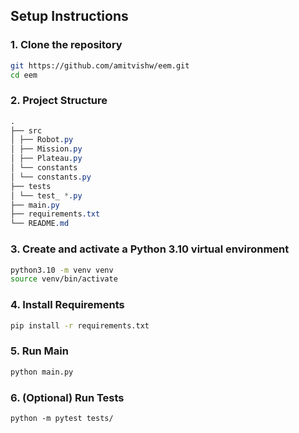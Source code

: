 ## Setup Instructions

### 1. Clone the repository

```bash
git https://github.com/amitvishw/eem.git
cd eem
```

### 2. Project Structure

```css
.
├── src
│ ├── Robot.py
│ ├── Mission.py
│ ├── Plateau.py
│ └── constants
│ └── constants.py
├── tests
│ └── test_ *.py
├── main.py
├── requirements.txt
└── README.md

```

### 3. Create and activate a Python 3.10 virtual environment

```bash
python3.10 -m venv venv
source venv/bin/activate
```

### 4. Install Requirements

```bash
pip install -r requirements.txt
```

### 5. Run Main

```bash
python main.py
```

### 6. (Optional) Run Tests

```
python -m pytest tests/
```
